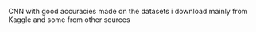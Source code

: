 CNN with good accuracies made on the datasets i download mainly from Kaggle and some from other sources
